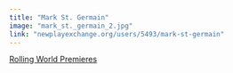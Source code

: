 ```yaml
---
title: "Mark St. Germain"
image: "mark_st._germain_2.jpg"
link: "newplayexchange.org/users/5493/mark-st-germain"
---
```


[Rolling World Premieres](/programs/rolling-world-premieres)